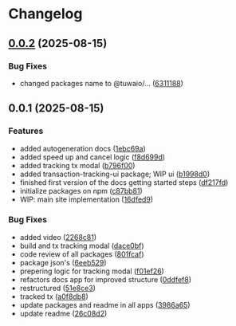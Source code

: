 # Changelog

## [0.0.2](https://github.com/TuwaIO/web3-transactions-tracking/compare/web3-transactions-tracking-core-v0.0.1...web3-transactions-tracking-core-v0.0.2) (2025-08-15)


### Bug Fixes

* changed packages name to @tuwaio/... ([6311188](https://github.com/TuwaIO/web3-transactions-tracking/commit/631118801e969dfa0c9e643cc783d268f454eb9d))

## 0.0.1 (2025-08-15)


### Features

* added autogeneration docs ([1ebc69a](https://github.com/TuwaIO/web3-transactions-tracking/commit/1ebc69ab3703509e4634700aa6e7ad2a2eab6ba8))
* added speed up and cancel logic ([f8d699d](https://github.com/TuwaIO/web3-transactions-tracking/commit/f8d699df89c32cb5de5ecc3bf5431b3c080f2660))
* added tracking tx modal ([b796f00](https://github.com/TuwaIO/web3-transactions-tracking/commit/b796f00da9fab2421a75aa9689f7d03b92c961fc))
* added transaction-tracking-ui package; WIP ui ([b1998d0](https://github.com/TuwaIO/web3-transactions-tracking/commit/b1998d0fab37f252058c99ef3da04e1d13056427))
* finished first version of the docs getting started steps ([df217fd](https://github.com/TuwaIO/web3-transactions-tracking/commit/df217fd96a2a8c901ad266bb0769ea8aa109ce41))
* initialize packages on npm ([c87bb81](https://github.com/TuwaIO/web3-transactions-tracking/commit/c87bb81c0dc080f98f542d784eb666c2213977c9))
* WIP: main site implementation ([16dfed9](https://github.com/TuwaIO/web3-transactions-tracking/commit/16dfed911275a666365ef0a8b1781037856267d2))


### Bug Fixes

* added video ([2268c81](https://github.com/TuwaIO/web3-transactions-tracking/commit/2268c81697cf1615c35dcbaf3ea349b793946511))
* build and tx tracking modal ([dace0bf](https://github.com/TuwaIO/web3-transactions-tracking/commit/dace0bf053c9ae53d3b6de826dbcd1478f1a4c5b))
* code review of all packages ([801fcaf](https://github.com/TuwaIO/web3-transactions-tracking/commit/801fcaf2cec227e502b71bad72c0d0846e1688f4))
* package json's ([6eeb529](https://github.com/TuwaIO/web3-transactions-tracking/commit/6eeb5291721d5a71d28a0d0c137aca77ce4d660b))
* prepering logic for tracking modal ([f01ef26](https://github.com/TuwaIO/web3-transactions-tracking/commit/f01ef2667e066776df58f9b6339cb86c1be4c7b8))
* refactors docs app for improved structure ([0ddfef8](https://github.com/TuwaIO/web3-transactions-tracking/commit/0ddfef8585a5b555079dba5742e10bcf23985a9e))
* restructured ([51e8ce3](https://github.com/TuwaIO/web3-transactions-tracking/commit/51e8ce3b313e0ab7f600fd3c350d474aa419a35b))
* tracked tx ([a0f8db8](https://github.com/TuwaIO/web3-transactions-tracking/commit/a0f8db84bb9563ad25064cab9b064a035969c921))
* update packages and readme in all apps ([3986a65](https://github.com/TuwaIO/web3-transactions-tracking/commit/3986a652e4aadd7b257274a451b5bc2852029dcf))
* update readme ([26c08d2](https://github.com/TuwaIO/web3-transactions-tracking/commit/26c08d2f0596b844f4dde33737e6164aded7672d))
